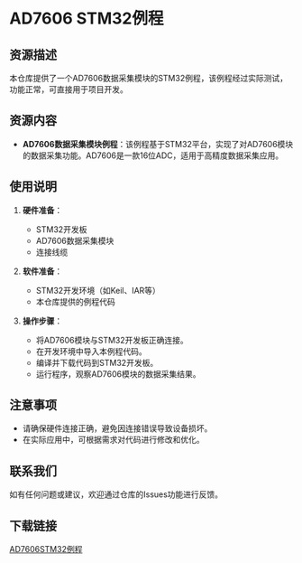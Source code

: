 # AD7606 STM32例程

## 资源描述

本仓库提供了一个AD7606数据采集模块的STM32例程，该例程经过实际测试，功能正常，可直接用于项目开发。

## 资源内容

- **AD7606数据采集模块例程**：该例程基于STM32平台，实现了对AD7606模块的数据采集功能。AD7606是一款16位ADC，适用于高精度数据采集应用。

## 使用说明

1. **硬件准备**：
   - STM32开发板
   - AD7606数据采集模块
   - 连接线缆

2. **软件准备**：
   - STM32开发环境（如Keil、IAR等）
   - 本仓库提供的例程代码

3. **操作步骤**：
   - 将AD7606模块与STM32开发板正确连接。
   - 在开发环境中导入本例程代码。
   - 编译并下载代码到STM32开发板。
   - 运行程序，观察AD7606模块的数据采集结果。

## 注意事项

- 请确保硬件连接正确，避免因连接错误导致设备损坏。
- 在实际应用中，可根据需求对代码进行修改和优化。

## 联系我们

如有任何问题或建议，欢迎通过仓库的Issues功能进行反馈。

## 下载链接

[AD7606STM32例程](https://pan.quark.cn/s/4c405aa28fff)